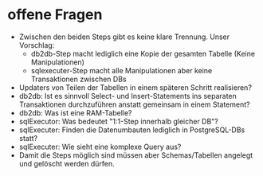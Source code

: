 # offene Fragen

 - Zwischen den beiden Steps gibt es keine klare Trennung. Unser Vorschlag:
	 - db2db-Step macht lediglich eine Kopie der gesamten Tabelle (Keine Manipulationen)
	 - sqlexecuter-Step macht alle Manipulationen aber keine Transaktionen zwischen DBs
 - Updaters von Teilen der Tabellen in einem späteren Schritt realisieren?
 - db2db: Ist es sinnvoll  Select- und Insert-Statements ins separaten Transaktionen durchzuführen anstatt gemeinsam in einem Statement?
 - db2db: Was ist eine RAM-Tabelle?
 - sqlExecutor: Was bedeutet "1:1-Step innerhalb gleicher DB"?
 - sqlExecuter: Finden die Datenumbauten lediglich in PostgreSQL-DBs statt?
 - sqlExecuter: Wie sieht eine komplexe Query aus?
 - Damit die Steps möglich sind müssen aber Schemas/Tabellen angelegt und gelöscht werden dürfen.


